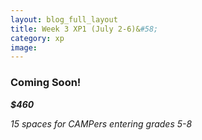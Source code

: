 ```yaml
---
layout: blog_full_layout
title: Week 3 XP1 (July 2-6)&#58; 
category: xp
image: 
---
```


### Coming Soon!



**_$460_**

*15 spaces for CAMPers entering grades 5-8*
